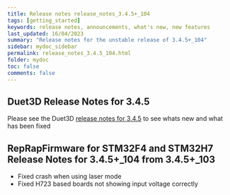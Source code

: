 ```yaml
---
title: Release notes release_notes_3.4.5+_104
tags: [getting_started]
keywords: release notes, announcements, what's new, new features
last_updated: 16/04/2023
summary: "Release notes for the unstable release of 3.4.5+_104"
sidebar: mydoc_sidebar
permalink: release_notes_3.4.5_104.html
folder: mydoc
toc: false
comments: false
---
```


## Duet3D Release Notes for 3.4.5

Please see the Duet3D [release notes for 3.4.5](https://github.com/Duet3D/RepRapFirmware/wiki/Changelog-RRF-3.x#reprapfirmware-345) to see whats new and what has been fixed

## RepRapFirmware for STM32F4 and STM32H7 Release Notes for 3.4.5+_104 from 3.4.5+_103

*  Fixed crash when using laser mode
*  Fixed H723 based boards not showing input voltage correctly
